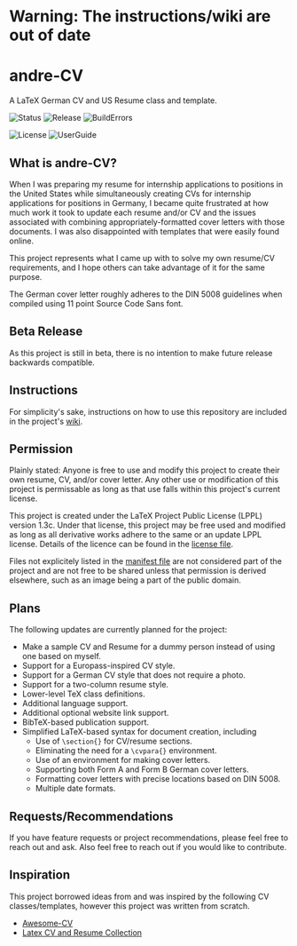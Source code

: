 # Warning: The instructions/wiki are out of date

# andre-CV
  A LaTeX German CV and US Resume class and template.

  ![Status](https://img.shields.io/github/last-commit/andre-a-alves/andre-CV)
  ![Release](https://img.shields.io/badge/Release-Beta-orange)
  ![BuildErrors](https://img.shields.io/badge/Build-Errors-lightgrey.svg)
  
  ![License](https://img.shields.io/badge/License-LPPLv1.3c-brightgreen.svg)
  ![UserGuide](https://img.shields.io/badge/User_Guide-Wiki-blue.svg)

## What is andre-CV?
  When I was preparing my resume for internship applications to positions in the United States while simultaneously creating CVs for internship applications for positions in Germany, I became quite frustrated at how much work it took to update each resume and/or CV and the issues associated with combining appropriately-formatted cover letters with those documents.
  I was also disappointed with templates that were easily found online.

  This project represents what I came up with to solve my own resume/CV requirements, and I hope others can take advantage of it for the same purpose.

  The German cover letter roughly adheres to the DIN 5008 guidelines when compiled using 11 point Source Code Sans font.

## Beta Release
  As this project is still in beta, there is no intention to make future release backwards compatible.

## Instructions
  For simplicity's sake, instructions on how to use this repository are included in the project's [wiki](https://github.com/andre-a-alves/andre-CV/wiki).

## Permission
  Plainly stated: Anyone is free to use and modify this project to create their own resume, CV, and/or cover letter.
  Any other use or modification of this project is permissable as long as that use falls within this project's current license.

  This project is created under the LaTeX Project Public License (LPPL) version 1.3c.
  Under that license, this project may be free used and modified as long as all derivative works adhere to the same or an update LPPL license.
  Details of the licence can be found in the [license file](https://github.com/andre-a-alves/andre-CV/blob/main/LICENSE.txt).

  Files not explicitely listed in the [manifest file](https://github.com/andre-a-alves/andre-CV/blob/main/manifest.txt) are not considered part of the project and are not free to be shared unless that permission is derived elsewhere, such as an image being a part of the public domain.

## Plans
  The following updates are currently planned for the project:
  * Make a sample CV and Resume for a dummy person instead of using one based on myself.
  * Support for a Europass-inspired CV style.
  * Support for a German CV style that does not require a photo.
  * Support for a two-column resume style.
  * Lower-level TeX class definitions.
  * Additional language support.
  * Additional optional website link support.
  * BibTeX-based publication support.
  * Simplified LaTeX-based syntax for document creation, including
    * Use of `\section{}` for CV/resume sections.
    * Eliminating the need for a `\cvpara{}` environment.
    * Use of an environment for making cover letters.
    * Supporting both Form A and Form B German cover letters.
    * Formatting cover letters with precise locations based on DIN 5008.
    * Multiple date formats.

## Requests/Recommendations
  If you have feature requests or project recommendations, please feel free to reach out and ask.
  Also feel free to reach out if you would like to contribute.

## Inspiration
  This project borrowed ideas from and was inspired by the following CV classes/templates, however this project was written from scratch.
  * [Awesome-CV](https://github.com/posquit0/Awesome-CV)
  * [Latex CV and Resume Collection](https://github.com/jankapunkt/latexcv)
